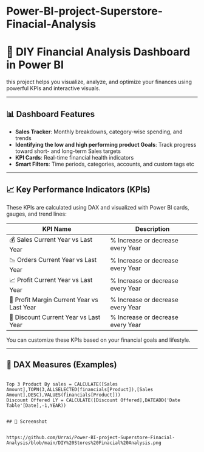 # Power-BI-project-Superstore-Finacial-Analysis
# 💸 DIY Financial Analysis Dashboard in Power BI
 this project helps you visualize, analyze, and optimize your finances using powerful KPIs and interactive visuals.

---

## 📊 Dashboard Features

- **Sales Tracker**: Monthly breakdowns, category-wise spending, and trends
- **Identifying the low and high performing product Goals**: Track progress toward short- and long-term Sales targets
- **KPI Cards**: Real-time financial health indicators
- **Smart Filters**: Time periods, categories, accounts, and custom tags etc

---

## 📈 Key Performance Indicators (KPIs)

These KPIs are calculated using DAX and visualized with Power BI cards, gauges, and trend lines:

| KPI Name              | Description                                          |
|-----------------------|--------------------------------------------------|
| 💰 Sales Current Year vs Last Year | % Increase or decrease every Year  |                  
| 📉 Orders Current Year vs Last Year  | % Increase or decrease every Year   |
| 📈 Profit Current Year vs Last Year      | % Increase or decrease every Year  |
| 🧾 Profit Margin Current Year vs Last Year    | % Increase or decrease every Year|
| 🏦 Discount Current Year vs Last Year    | % Increase or decrease every Year |

You can customize these KPIs based on your financial goals and lifestyle.

---

## 🧠 DAX Measures (Examples)


```DAX

Top 3 Product By sales = CALCULATE([Sales Amount],TOPN(3,ALLSELECTED(financials[Product]),[Sales Amount],DESC),VALUES(financials[Product]))
Discount Offered LY = CALCULATE([Discount Offered],DATEADD('Date Table'[Date],-1,YEAR))


## 🧠 Screenshot


https://github.com/Urrai/Power-BI-project-Superstore-Finacial-Analysis/blob/main/DIY%20Stores%20Finacial%20Analysis.png

